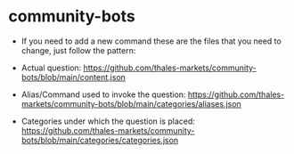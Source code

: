 # community-bots


* If you need to add a new command these are the files that you need to change, just follow the pattern:

* Actual question: https://github.com/thales-markets/community-bots/blob/main/content.json
* Alias/Command used to invoke the question: https://github.com/thales-markets/community-bots/blob/main/categories/aliases.json
* Categories under which the question is placed:  https://github.com/thales-markets/community-bots/blob/main/categories/categories.json



